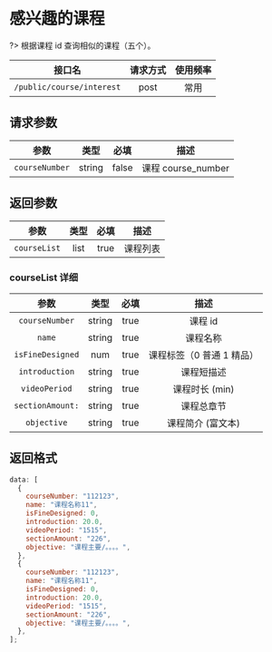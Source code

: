 <!-- course_interest.md -->

# 感兴趣的课程

?> 根据课程 id 查询相似的课程（五个）。

|          接口名           | 请求方式 | 使用频率 |
| :-----------------------: | :------: | :------: |
| `/public/course/interest` |   post   |   常用   |

## 请求参数

|      参数      |  类型  | 必填  |        描述        |
| :------------: | :----: | :---: | :----------------: |
| `courseNumber` | string | false | 课程 course_number |

## 返回参数

|     参数     | 类型 | 必填 |   描述   |
| :----------: | :--: | :--: | :------: |
| `courseList` | list | true | 课程列表 |

### courseList 详细

|       参数       |  类型  | 必填 |           描述            |
| :--------------: | :----: | :--: | :-----------------------: |
|  `courseNumber`  | string | true |          课程 id          |
|      `name`      | string | true |         课程名称          |
| `isFineDesigned` |  num   | true | 课程标签（0 普通 1 精品） |
|  `introduction`  | string | true |        课程短描述         |
|  `videoPeriod`   | string | true |      课程时长 (min)       |
| `sectionAmount:` | string | true |        课程总章节         |
|   `objective`    | string | true |     课程简介 (富文本)     |

## 返回格式

```js
data: [
  {
    courseNumber: "112123",
    name: "课程名称11",
    isFineDesigned: 0,
    introduction: 20.0,
    videoPeriod: "1515",
    sectionAmount: "226",
    objective: "课程主要/。。。。",
  },
  {
    courseNumber: "112123",
    name: "课程名称11",
    isFineDesigned: 0,
    introduction: 20.0,
    videoPeriod: "1515",
    sectionAmount: "226",
    objective: "课程主要/。。。。",
  },
];
```
